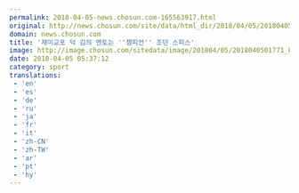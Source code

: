 ```yaml
---
permalink: 2018-04-05-news.chosun.com-165563917.html
original: http://news.chosun.com/site/data/html_dir/2018/04/05/2018040501837.html
domain: news.chosun.com
title: '재미교포 덕 김의 멘토는 ''챔피언'' 조던 스피스'
image: http://image.chosun.com/sitedata/image/201804/05/2018040501771_0.jpg
date: 2018-04-05 05:37:12
category: sport
translations: 
 - 'en'
 - 'es'
 - 'de'
 - 'ru'
 - 'ja'
 - 'fr'
 - 'it'
 - 'zh-CN'
 - 'zh-TW'
 - 'ar'
 - 'pt'
 - 'hy'
---
```


